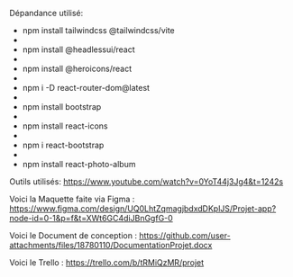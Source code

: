 Dépandance utilisé:
- npm install tailwindcss @tailwindcss/vite
- 
- npm install @headlessui/react
- 
- npm install @heroicons/react
- 
- npm i -D react-router-dom@latest
- 
- npm install bootstrap
- 
- npm install react-icons
- 
- npm i react-bootstrap
- 
- npm install react-photo-album

Outils utilisés:
https://www.youtube.com/watch?v=0YoT44j3Jg4&t=1242s

Voici la Maquette faite via Figma :
https://www.figma.com/design/UQ0LhtZqmagjbdxdDKplJS/Projet-app?node-id=0-1&p=f&t=XWt6GC4diJBnGgfG-0

Voici le Document de conception :
https://github.com/user-attachments/files/18780110/DocumentationProjet.docx

Voici le Trello : 
https://trello.com/b/tRMiQzMR/projet
